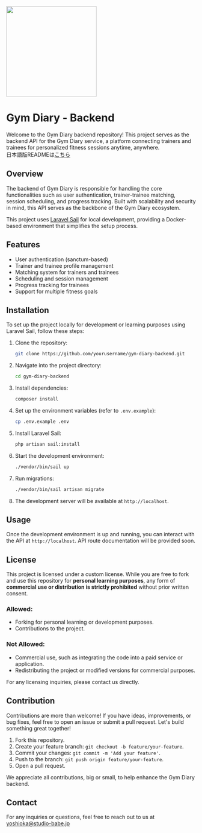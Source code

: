 <img src="https://github.com/user-attachments/assets/826276a0-f9ee-4dc1-8bcc-d1db61efeb32" style="width: 240px;" />

# Gym Diary - Backend

Welcome to the Gym Diary backend repository! This project serves as the backend API for the Gym Diary service, a platform connecting trainers and trainees for personalized fitness sessions anytime, anywhere.  
日本語版READMEは[こちら](https://github.com/yuki00yossi/gymdiary-web/blob/main/README-ja.md)
## Overview

The backend of Gym Diary is responsible for handling the core functionalities such as user authentication, trainer-trainee matching, session scheduling, and progress tracking. Built with scalability and security in mind, this API serves as the backbone of the Gym Diary ecosystem.

This project uses [Laravel Sail](https://laravel.com/docs/11.x/sail) for local development, providing a Docker-based environment that simplifies the setup process.

## Features

- User authentication (sanctum-based)
- Trainer and trainee profile management
- Matching system for trainers and trainees
- Scheduling and session management
- Progress tracking for trainees
- Support for multiple fitness goals

## Installation

To set up the project locally for development or learning purposes using Laravel Sail, follow these steps:

1. Clone the repository:
    ```bash
    git clone https://github.com/yourusername/gym-diary-backend.git
    ```
2. Navigate into the project directory:
    ```bash
    cd gym-diary-backend
    ```
3. Install dependencies:
    ```bash
    composer install
    ```
4. Set up the environment variables (refer to `.env.example`):
    ```bash
    cp .env.example .env
    ```
5. Install Laravel Sail:
    ```bash
    php artisan sail:install
    ```
6. Start the development environment:
    ```bash
    ./vendor/bin/sail up
    ```

7. Run migrations:
    ```bash
    ./vendor/bin/sail artisan migrate
    ```

8. The development server will be available at `http://localhost`.

## Usage

Once the development environment is up and running, you can interact with the API at `http://localhost`. API route documentation will be provided soon.

## License

This project is licensed under a custom license. While you are free to fork and use this repository for **personal learning purposes**, any form of **commercial use or distribution is strictly prohibited** without prior written consent.

### Allowed:
- Forking for personal learning or development purposes.
- Contributions to the project.

### Not Allowed:
- Commercial use, such as integrating the code into a paid service or application.
- Redistributing the project or modified versions for commercial purposes.

For any licensing inquiries, please contact us directly.

## Contribution

Contributions are more than welcome! If you have ideas, improvements, or bug fixes, feel free to open an issue or submit a pull request. Let's build something great together!

1. Fork this repository.
2. Create your feature branch: `git checkout -b feature/your-feature`.
3. Commit your changes: `git commit -m 'Add your feature'`.
4. Push to the branch: `git push origin feature/your-feature`.
5. Open a pull request.

We appreciate all contributions, big or small, to help enhance the Gym Diary backend.

## Contact

For any inquiries or questions, feel free to reach out to us at yoshioka@studio-babe.jp
